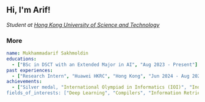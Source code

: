 <h2> Hi, I'm Arif! </h2>
<p><em>Student at <a href="https://hkust.edu.hk">Hong Kong University of Science and Technology</a></br>
</em></p>

### More

```yaml
name: Mukhammadarif Sakhmoldin
educations:
  - ["BSc in DSCT with an Extended Major in AI", "Aug 2023 - Present"]
past experiences: 
  - ["Research Intern", "Huawei HKRC", "Hong Kong", "Jun 2024 - Aug 2024"]
achievements:
  - ["Silver medal, "International Olympiad in Informatics (IOI)", "Indonesia", "Aug 2022"]
fields_of_interests: ["Deep Learning", "Compilers", "Information Retrieval", "Algorithms and Data Strcutures"]
```
